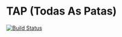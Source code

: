 # TAP (Todas As Patas)

[![Build Status](https://travis-ci.org/fabioelizandro/tap.svg)](https://travis-ci.org/fabioelizandro/tap)

